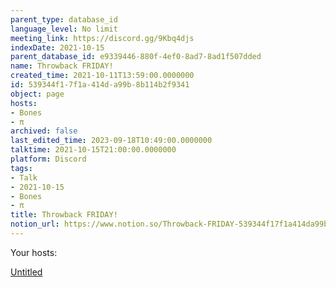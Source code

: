 ```yaml
---
parent_type: database_id
language_level: No limit
meeting_link: https://discord.gg/9Kbq4djs
indexDate: 2021-10-15
parent_database_id: e9339446-880f-4ef0-8ad7-8ad1f507dded
name: Throwback FRIDAY!
created_time: 2021-10-11T13:59:00.0000000
id: 539344f1-7f1a-414d-a99b-8b114b2f9341
object: page
hosts:
- Bones
- π
archived: false
last_edited_time: 2023-09-18T10:49:00.0000000
talktime: 2021-10-15T21:00:00.0000000
platform: Discord
tags:
- Talk
- 2021-10-15
- Bones
- π
title: Throwback FRIDAY!
notion_url: https://www.notion.so/Throwback-FRIDAY-539344f17f1a414da99b8b114b2f9341
---
```




Your hosts:

[Untitled](https://www.notion.so/482e61b02b9c4456b2b4fe86bb7544c6)   





